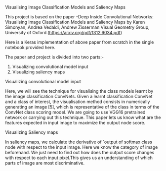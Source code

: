 Visualising Image Classification Models and Saliency Maps

This project is based on the paper -Deep Inside Convolutional Networks: Visualising Image Classification Models and Saliency Maps
 by Karen Simonyan, Andrea Vedaldi, Andrew Zisserman Visual Geometry Group, University of Oxford.(https://arxiv.org/pdf/1312.6034.pdf)

Here is a Keras  implementation of above paper from scratch in the single notebook provided here.

The paper and project is divided into two parts:-
1) Visualizing convolutional model input
2) Visualizing saliency maps

Visualizing convolutional model input

Here, we will see the technique for visualising the class models learnt by the image classification
ConvNets. Given a learnt classification ConvNet and a class of interest, the visualisation
method consists in numerically generating an image [5], which is representative of the class in terms
of the ConvNet class scoring model. We are going to use VGG16 pretrained network or carrying out this technique. 
This paper lets us know what are the features expected in input image to maximize the output node score.


Visualizing Saliency maps

In saliency maps, we calculate the derivative of `output of softmax class node with respect to the input image. 
Here we know the category of image beforehand. We just need to find out how does the output score changes with respect 
to each input pixel.This gives us an understanding of which parts of image are most discriminative.
